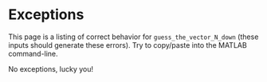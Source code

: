 
# Exceptions

This page is a listing of correct behavior for `guess_the_vector_N_down` (these inputs should generate these errors). Try to copy/paste into the MATLAB command-line.


No exceptions, lucky you!


